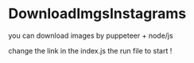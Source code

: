 # DownloadImgsInstagrams
you can download images by puppeteer + node/js

change the link in the index.js the run file to start !

